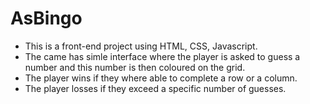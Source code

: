 # AsBingo
- This is a front-end project using HTML, CSS, Javascript.
- The came has simle interface where the player is asked to guess a number and this number is then coloured on the grid.
- The player wins if they where able to complete a row or a column.
- The player losses if they exceed a specific number of guesses. 
